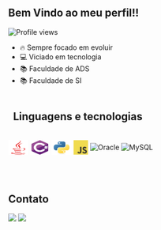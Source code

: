 ## Bem Vindo ao meu perfil!!
<p align="left"> <img src="https://komarev.com/ghpvc/?username=MatheusPAsseheimer&color=red" alt="Profile views" /> </p>

- 🔥 Sempre focado em evoluir
- 💻 Viciado em tecnologia
- 📚 Faculdade de ADS
- 📚 Faculdade de SI
<br><br>

 ## &nbsp; Linguagens e tecnologias
<div style="display: inline_block"><br>
  <img align="center" alt="Java" height="30" width="40" src="https://raw.githubusercontent.com/devicons/devicon/master/icons/java/java-plain.svg">
  <img align="center" alt="C#" height="30" width="40" src="https://raw.githubusercontent.com/devicons/devicon/master/icons/csharp/csharp-original.svg">
  <img align="center" alt="Python" height="30" width="40" src="https://raw.githubusercontent.com/devicons/devicon/master/icons/python/python-original.svg">
  <img align="center" alt="JavaScript" height="30" width"40" src="https://raw.githubusercontent.com/devicons/devicon/master/icons/javascript/javascript-original.svg">
  <img align="center" alt="Oracle" height="30" width="40" src="https://cdn.jsdelivr.net/gh/devicons/devicon/icons/oracle/oracle-original.svg">
  <img align="center" alt="MySQL" height="30" width="40" src="https://cdn.jsdelivr.net/gh/devicons/devicon/icons/mysql/mysql-original.svg">
</div>

<br><br>

 ## Contato

 <div> 

  <a href = "matheuspa0302@gmail.com" target="_blank"><img src="https://img.shields.io/badge/-Gmail-%23333?style=for-the-badge&logo=gmail&logoColor=red" target="_blank"></a>
  <a href="https://www.linkedin.com/in/matheus-perdig%C3%A3o-assenheimer-53138b27b/" target="_blank"><img src="https://img.shields.io/badge/-LinkedIn-%230077B5?style=for-the-badge&logo=linkedin&logoColor=white" target="_blank"></a> 
  
</div>
